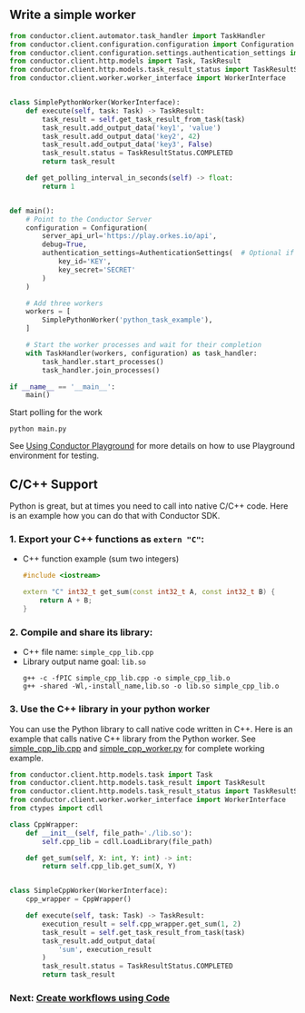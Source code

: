 ## Write a simple worker
```python
from conductor.client.automator.task_handler import TaskHandler
from conductor.client.configuration.configuration import Configuration
from conductor.client.configuration.settings.authentication_settings import AuthenticationSettings
from conductor.client.http.models import Task, TaskResult
from conductor.client.http.models.task_result_status import TaskResultStatus
from conductor.client.worker.worker_interface import WorkerInterface


class SimplePythonWorker(WorkerInterface):
    def execute(self, task: Task) -> TaskResult:
        task_result = self.get_task_result_from_task(task)
        task_result.add_output_data('key1', 'value')
        task_result.add_output_data('key2', 42)
        task_result.add_output_data('key3', False)
        task_result.status = TaskResultStatus.COMPLETED
        return task_result

    def get_polling_interval_in_seconds(self) -> float:
        return 1


def main():
    # Point to the Conductor Server
    configuration = Configuration(
        server_api_url='https://play.orkes.io/api',
        debug=True,
        authentication_settings=AuthenticationSettings(  # Optional if you are using a server that requires authentication
            key_id='KEY',
            key_secret='SECRET'
        )
    )

    # Add three workers
    workers = [
        SimplePythonWorker('python_task_example'),        
    ]

    # Start the worker processes and wait for their completion
    with TaskHandler(workers, configuration) as task_handler:
        task_handler.start_processes()
        task_handler.join_processes()

if __name__ == '__main__':
    main()
```

Start polling for the work

```shell
python main.py
```

See [Using Conductor Playground](https://orkes.io/content/docs/getting-started/playground/using-conductor-playground)
for more details on how to use Playground environment for testing.


## C/C++ Support
Python is great, but at times you need to call into native C/C++ code. 
Here is an example how you can do that with Conductor SDK.

### 1. Export your C++ functions as `extern "C"`:
   * C++ function example (sum two integers)
        ```cpp
        #include <iostream>

        extern "C" int32_t get_sum(const int32_t A, const int32_t B) {
            return A + B; 
        }
        ```
### 2. Compile and share its library:
   * C++ file name: `simple_cpp_lib.cpp`
   * Library output name goal: `lib.so`
        ```shell
        g++ -c -fPIC simple_cpp_lib.cpp -o simple_cpp_lib.o
        g++ -shared -Wl,-install_name,lib.so -o lib.so simple_cpp_lib.o
        ```
     
### 3. Use the C++ library in your python worker
You can use the Python library to call native code written in C++.  Here is an example that calls native C++ library
from the Python worker.
See [simple_cpp_lib.cpp](src/example/worker/cpp/simple_cpp_lib.cpp) 
and [simple_cpp_worker.py](src/example/worker/cpp/simple_cpp_worker.py) for complete working example.

```python
from conductor.client.http.models.task import Task
from conductor.client.http.models.task_result import TaskResult
from conductor.client.http.models.task_result_status import TaskResultStatus
from conductor.client.worker.worker_interface import WorkerInterface
from ctypes import cdll

class CppWrapper:
    def __init__(self, file_path='./lib.so'):
        self.cpp_lib = cdll.LoadLibrary(file_path)

    def get_sum(self, X: int, Y: int) -> int:
        return self.cpp_lib.get_sum(X, Y)


class SimpleCppWorker(WorkerInterface):
    cpp_wrapper = CppWrapper()

    def execute(self, task: Task) -> TaskResult:
        execution_result = self.cpp_wrapper.get_sum(1, 2)
        task_result = self.get_task_result_from_task(task)
        task_result.add_output_data(
            'sum', execution_result
        )
        task_result.status = TaskResultStatus.COMPLETED
        return task_result
```

### Next: [Create workflows using Code](../workflow/README.md)

